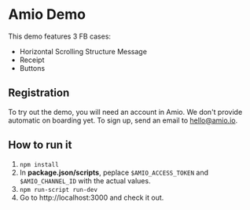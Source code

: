 # Amio Demo

This demo features 3 FB cases:
- Horizontal Scrolling Structure Message
- Receipt
- Buttons

## Registration

To try out the demo, you will need an account in Amio. We don't provide automatic on boarding yet. 
To sign up, send an email to [hello@amio.io](hello@amio.io).

## How to run it


1. `npm install`
2. In **package.json/scripts**, peplace `$AMIO_ACCESS_TOKEN` and `$AMIO_CHANNEL_ID` with the actual values.
3. `npm run-script run-dev`
4. Go to http://localhost:3000 and check it out.
